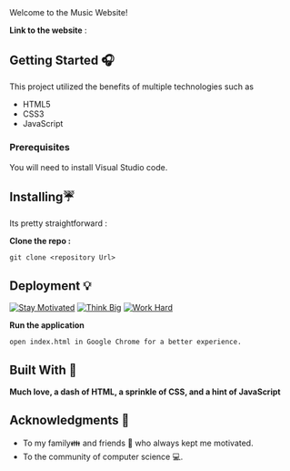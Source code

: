 ## 
Welcome to the Music Website!
 
**Link to the website** : 

## Getting Started 🎧

This project utilized the benefits of multiple technologies such as 
- HTML5
- CSS3
- JavaScript
 
### Prerequisites
You will need to install Visual Studio code. 

## Installing☔

Its pretty straightforward :

**Clone the repo :** 
```
git clone <repository Url>
```
## Deployment 💡
[![Stay Motivated](https://img.shields.io/badge/Stay-Motivated-teal.svg?style=for-the-badge)](https://github.com/sbommaganty) [![Think Big](https://img.shields.io/badge/Think-Big-orange.svg?style=for-the-badge)](https://www.linkedin.com/in/swamynathan-bommaganty-50a722154/) [![Work Hard](https://img.shields.io/badge/Work-Hard-blue.svg?style=for-the-badge)](https://github.com/sbommaganty)

**Run the application** 
```
open index.html in Google Chrome for a better experience.
```
## Built With 🎯
**Much love, a dash of HTML, a sprinkle of CSS, and a hint of JavaScript**

## Acknowledgments 💖

* To my family👪  and friends 👫 who always kept me motivated.
* To the community of computer science 💻.

